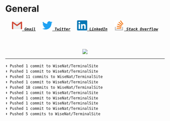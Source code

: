 <!--About Me--->


<!--Tools/Languages--->


<!--Contacts--->
<h1> General </h1>
<h5 align="center">
	<code><a href="mailto:nathan88wise@gmail.com"><img alt="Gmail" width=32 src="res/gmail.svg"> Gmail</a></code>
	&emsp;
	<code><a href="https://twitter.com/WiseNatDev" title="Twitter Profile"><img alt="Twitter" width=32 src="res/twitter.svg"> Twitter</a></code>
	&emsp;
	<code><a href="https://www.linkedin.com/in/nathan-w-5592ba1b5/" title="LinkedIn Profile"><img alt="LinkedIn" width=32 src="res/linkedin.svg"> LinkedIn</a></code>
	&emsp;
	<code><a href="https://stackoverflow.com/users/11125378/wisenat" title="Stack Overflow Profile"><img alt="Stack Overflow" width=32 src="res/stackoverflow.svg"> Stack Overflow</a></code>
</h5>

<!--GitHub Stats--->
&emsp;
<p align="center">
	<a href="https://github.com/anuraghazra/github-readme-stats">
		<img align="center" src="https://github-readme-stats.vercel.app/api?username=WiseNat&count_private=true&show_icons=true&title_color=009356&icon_color=75B79A&bg_color=F3F4F4&hide_border=true" />
	</a>
</p>

---

<!--GitHub Recent Activity--->

```markdown
⬆️ Pushed 1 commit to WiseNat/TerminalSite
⬆️ Pushed 1 commit to WiseNat/TerminalSite
⬆️ Pushed 11 commits to WiseNat/TerminalSite
⬆️ Pushed 1 commit to WiseNat/TerminalSite
⬆️ Pushed 18 commits to WiseNat/TerminalSite
⬆️ Pushed 1 commit to WiseNat/TerminalSite
⬆️ Pushed 1 commit to WiseNat/TerminalSite
⬆️ Pushed 1 commit to WiseNat/TerminalSite
⬆️ Pushed 1 commit to WiseNat/TerminalSite
⬆️ Pushed 5 commits to WiseNat/TerminalSite
```

<!--**WiseNat/WiseNat** is a ✨ _special_ ✨ repository because its `README.md` (this file) appears on your GitHub profile.-->
